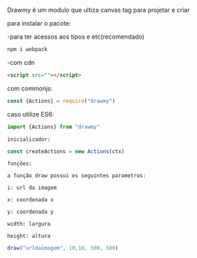 
Drawmy é um modulo que ultiza canvas tag para projetar e criar

para instalar o pacote:

-para ter acessos aos tipos e etc(recomendado)
```bash
npm i webpack
```
-com cdn
```html
<script src=""></script>
```
com commonjs:
```js
const {Actions} = require("drawmy")
```
caso utilize ES6:
```ts
import {Actions} from "drawmy"
```
``inicializador:``

```js
const createActions = new Actions(ctx)
```

``funções:``

``a função draw possui os seguintes parametros:``

``i: url da imagem``

``x: coordenada x``

``y: coordenada y``

``width: largura``

``height: altura``

```js
draw("urldaimagem", 10,10, 500, 500)
```